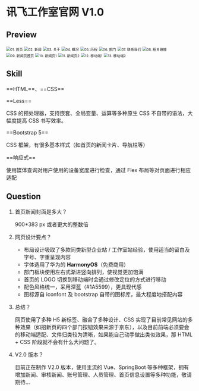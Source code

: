 # 讯飞工作室官网 V1.0

## Preview

<img src="./readme/01. 首页.png" alt="01. 首页" style="zoom: 67%;" />

<img src="./readme/02. 新闻.png" alt="02. 新闻" style="zoom:67%;" />

<img src="./readme/03. 关于.png" alt="03. 关于" style="zoom:67%;" />

<img src="./readme/04. 概况.png" alt="04. 概况" style="zoom:67%;" />

<img src="./readme/05. 历程.png" alt="05. 历程" style="zoom:67%;" />

<img src="./readme/06. 部门.png" alt="06. 部门" style="zoom:67%;" />

<img src="./readme/07. 联系我们.png" alt="07. 联系我们" style="zoom:67%;" />

<img src="./readme/08. 相关链接.png" alt="08. 相关链接" style="zoom:67%;" />

<img src="./readme/09. 新闻页首页.png" alt="09. 新闻页首页" style="zoom:67%;" />

<img src="./readme/10. 新闻页1.png" alt="10. 新闻页1" style="zoom:67%;" />

<img src="./readme/11. 新闻页2.png" alt="11. 新闻页2" style="zoom:67%;" />

<img src="./readme/12. 移动端1.jpg" alt="12. 移动端1" style="zoom:67%;" />

<img src="./readme/13. 移动端2.jpg" alt="13. 移动端2" style="zoom:67%;" />

## Skill

==HTML==、==CSS==

==Less==

CSS 的预处理器，支持嵌套、全局变量、运算等多种原生 CSS 不自带的语法，大幅度提高 CSS 书写效率。

==Bootstrap 5==

CSS 框架，有很多基本样式（如首页的新闻卡片、导航栏等）

==响应式==

使用媒体查询对用户使用的设备宽度进行检查，通过 Flex 布局等对页面进行相应适配

## Question

1. 首页新闻封面是多大？

   900*383 px 或者更大的整数倍

2. 网页设计要点？

   - 布局设计吸取了多款同类新型企业站 / 工作室站经验，使用适当的留白及字号、字重呈现内容
   - 字体选用了华为的 **HarmonyOS**（免费商用）
   - 部门板块使用左右式渐进竖向排列，使视觉更加饱满
   - 首页的 LOGO 切换到移动端时会通过修改定位的方式进行移动
   - 配色风格统一，采用深蓝（\#1A5599），更具现代感
   - 图标源自 iconfont 及 bootstrap 自带的图标库，最大程度地搭配内容

3. 总结？

   网页使用了多种 H5 新标签、融合了多种设计、CSS 实现了目前常见网站的多种效果（如招新页的四个部门按钮效果来源于京东），以及目前前端必须要会的移动端适配、文件归类较为清晰，如果能自己动手做出类似效果，那 HTML + CSS 阶段就不会有什么大问题了。

5. V2.0 版本？

   目前正在制作 V2.0 版本，使用主流的 Vue、SpringBoot 等多种框架，拥有增加新闻、审核新闻、账号管理、人员管理、首页信息设置等多种功能，敬请期待...
